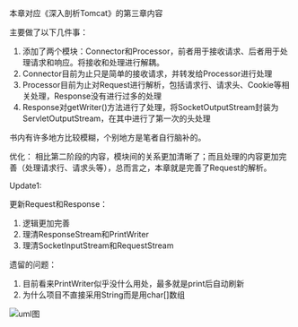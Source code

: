 本章对应《深入剖析Tomcat》的第三章内容

主要做了以下几件事：
1. 添加了两个模块：Connector和Processor，前者用于接收请求、后者用于处理请求和响应。将接收和处理进行解耦。
2. Connector目前为止只是简单的接收请求，并转发给Processor进行处理
3. Processor目前为止对Request进行解析，包括请求行、请求头、Cookie等相关处理，Response没有进行过多的处理
4. Response对getWriter()方法进行了处理，将SocketOutputStream封装为ServletOutputStream，在其中进行了第一次的头处理

书内有许多地方比较模糊，个别地方是笔者自行脑补的。

优化：
相比第二阶段的内容，模块间的关系更加清晰了；而且处理的内容更加完善（处理请求行、请求头等），总而言之，本章就是完善了Request的解析。

Update1:

更新Request和Response：
1. 逻辑更加完善
2. 理清ResponseStream和PrintWriter
3. 理清SocketInputStream和RequestStream

遗留的问题：
1. 目前看来PrintWriter似乎没什么用处，最多就是print后自动刷新
2. 为什么项目不直接采用String而是用char[]数组

![uml图](http://blog-1252749790.cossh.myqcloud.com/Immerse2Tomcat_ch03.png)
